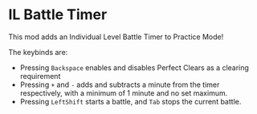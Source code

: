 # IL Battle Timer

This mod adds an Individual Level Battle Timer to Practice Mode!

The keybinds are:
- Pressing `Backspace` enables and disables Perfect Clears as a clearing requirement
- Pressing `+` and `-` adds and subtracts a minute from the timer respectively, with a minimum of 1 minute and no set maximum.
- Pressing `LeftShift` starts a battle, and `Tab` stops the current battle.
